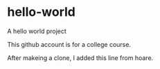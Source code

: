 # hello-world
A hello world project

This github account is for a college course.

After makeing a clone, I added this line from hoare.
